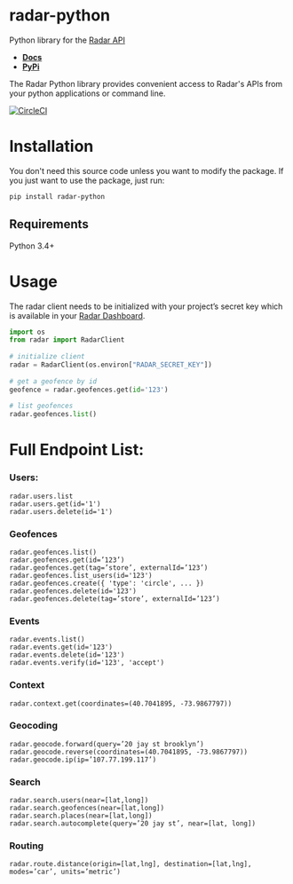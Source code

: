 # radar-python
Python library for the [Radar API](https://radar.io/documentation/api)

* **[Docs](https://radar-python.readthedocs.io/en/latest/)** 
* **[PyPi](https://pypi.org/project/radar-python/)**

The Radar Python library provides convenient access to Radar's APIs from
your python applications or command line.

[![CircleCI](https://circleci.com/gh/radarlabs/radar-python/tree/master.svg?style=svg)](https://circleci.com/gh/radarlabs/radar-python/tree/master)

# Installation

You don't need this source code unless you want to modify the package. If you just want to use the package, just run:

```sh
pip install radar-python
```

## Requirements
Python 3.4+

# Usage

The radar client needs to be initialized with your project’s secret key which is available in your [Radar Dashboard](https://radar.io/dashboard/settings). 

```python
import os
from radar import RadarClient
 
# initialize client
radar = RadarClient(os.environ["RADAR_SECRET_KEY"])
 
# get a geofence by id
geofence = radar.geofences.get(id='123')
 
# list geofences
radar.geofences.list()
```


# Full Endpoint List:
### Users:
```
radar.users.list
radar.users.get(id='1')
radar.users.delete(id='1')
```

### Geofences
```
radar.geofences.list()
radar.geofences.get(id=’123’)
radar.geofences.get(tag=’store’, externalId=’123’)
radar.geofences.list_users(id='123')
radar.geofences.create({ 'type': 'circle', ... })
radar.geofences.delete(id='123')
radar.geofences.delete(tag=’store’, externalId=’123’)
```

### Events
```
radar.events.list()
radar.events.get(id='123')
radar.events.delete(id='123')
radar.events.verify(id='123', 'accept')
```

### Context
```
radar.context.get(coordinates=(40.7041895, -73.9867797))
```

### Geocoding
```
radar.geocode.forward(query=’20 jay st brooklyn’)
radar.geocode.reverse(coordinates=(40.7041895, -73.9867797))
radar.geocode.ip(ip=’107.77.199.117’)
```

### Search
```
radar.search.users(near=[lat,long])
radar.search.geofences(near=[lat,long])
radar.search.places(near=[lat,long])
radar.search.autocomplete(query=’20 jay st’, near=[lat, long])
```

### Routing
```
radar.route.distance(origin=[lat,lng], destination=[lat,lng], modes=’car’, units=’metric’)
```
